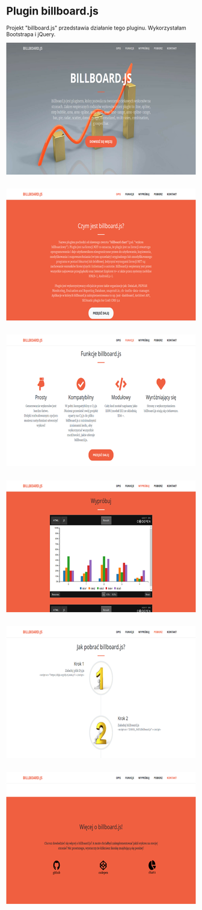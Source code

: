 # Plugin billboard.js

Projekt "billboard.js" przedstawia działanie tego pluginu. Wykorzystałam Bootstrapa i jQuery.

<p align="center">
  <img src="https://github.com/Dorota1997/Projektowanie_Stron/blob/master/images/plugin1.PNG" height="350" /><br/><br/><br/>
  <img src="https://github.com/Dorota1997/Projektowanie_Stron/blob/master/images/plugin2.PNG" height="350" /> <br/><br/><br/>
  <img src="https://github.com/Dorota1997/Projektowanie_Stron/blob/master/images/plugin3.PNG" height="350" /> <br/><br/><br/>
  <img src="https://github.com/Dorota1997/Projektowanie_Stron/blob/master/images/plugin4.PNG" height="350" /> <br/><br/><br/>
  <img src="https://github.com/Dorota1997/Projektowanie_Stron/blob/master/images/plugin5.PNG" height="350" /> <br/><br/><br/>
  <img src="https://github.com/Dorota1997/Projektowanie_Stron/blob/master/images/plugin6.PNG" height="350" />
</p>